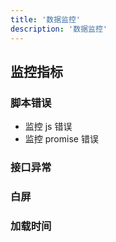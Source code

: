 ```yaml
---
title: '数据监控'
description: '数据监控'
---
```



## 监控指标



### 脚本错误

- 监控 js 错误
- 监控 promise 错误


### 接口异常


### 白屏


### 加载时间

